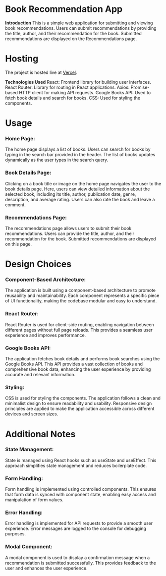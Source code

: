 # Book Recommendation App
**Introduction**
This is a simple web application for submitting and viewing book recommendations. Users can submit recommendations by providing the title, author, and their recommendation for the book. Submitted recommendations are displayed on the Recommendations page.

# Hosting
The project is hosted live at [Vercel](https://google-book-qgrtxms75-bindu272s-projects.vercel.app/).

**Technologies Used**
React: Frontend library for building user interfaces.
React Router: Library for routing in React applications.
Axios: Promise-based HTTP client for making API requests.
Google Books API: Used to fetch book details and search for books.
CSS: Used for styling the components.

# Usage
### Home Page: 
The home page displays a list of books. Users can search for books by typing in the search bar provided in the header. The list of books updates dynamically as the user types in the search query.

### Book Details Page:
Clicking on a book title or image on the home page navigates the user to the book details page. Here, users can view detailed information about the selected book, including its title, author, publication date, genre, description, and average rating. Users can also rate the book and leave a comment.

### Recommendations Page:
The recommendations page allows users to submit their book recommendations. Users can provide the title, author, and their recommendation for the book. Submitted recommendations are displayed on this page.

# Design Choices
### Component-Based Architecture:
The application is built using a component-based architecture to promote reusability and maintainability. Each component represents a specific piece of UI functionality, making the codebase modular and easy to understand.

### React Router: 
React Router is used for client-side routing, enabling navigation between different pages without full page reloads. This provides a seamless user experience and improves performance.

### Google Books API: 
The application fetches book details and performs book searches using the Google Books API. This API provides a vast collection of books and comprehensive book data, enhancing the user experience by providing accurate and relevant information.

### Styling: 
CSS is used for styling the components. The application follows a clean and minimalist design to ensure readability and usability. Responsive design principles are applied to make the application accessible across different devices and screen sizes.

# Additional Notes
### State Management:
State is managed using React hooks such as useState and useEffect. This approach simplifies state management and reduces boilerplate code.

### Form Handling: 
Form handling is implemented using controlled components. This ensures that form data is synced with component state, enabling easy access and manipulation of form values.

### Error Handling: 
Error handling is implemented for API requests to provide a smooth user experience. Error messages are logged to the console for debugging purposes.

### Modal Component: 
A modal component is used to display a confirmation message when a recommendation is submitted successfully. This provides feedback to the user and enhances the user experience.
